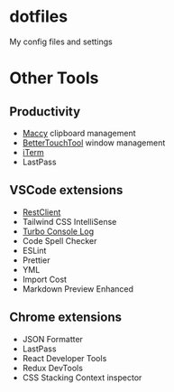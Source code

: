 # dotfiles
My config files and settings

# Other Tools 
## Productivity 
- [Maccy](https://maccy.app/) clipboard management 
- [BetterTouchTool](https://folivora.ai/) window management
- [iTerm](https://iterm2.com/)
- LastPass

## VSCode extensions 
- [RestClient](https://marketplace.visualstudio.com/items?itemName=humao.rest-client)
- Tailwind CSS IntelliSense
- [Turbo Console Log](https://marketplace.visualstudio.com/items?itemName=ChakrounAnas.turbo-console-log)
- Code Spell Checker
- ESLint 
- Prettier 
- YML
- Import Cost
- Markdown Preview Enhanced

## Chrome extensions 
- JSON Formatter
- LastPass
- React Developer Tools
- Redux DevTools
- CSS Stacking Context inspector
